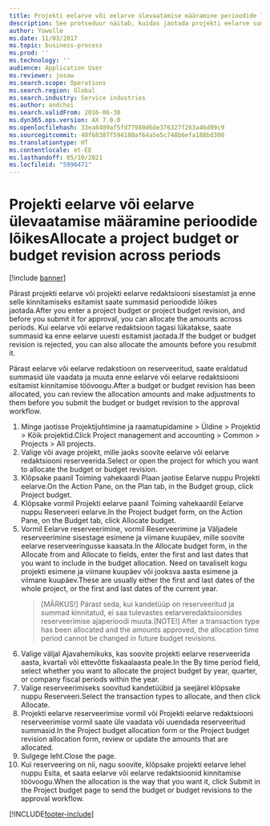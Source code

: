 ```yaml
---
title: Projekti eelarve või eelarve ülevaatamise määramine perioodide lõikes
description: See protseduur näitab, kuidas jaotada projekti eelarve summasid perioodide vahel.
author: Yowelle
ms.date: 11/03/2017
ms.topic: business-process
ms.prod: ''
ms.technology: ''
audience: Application User
ms.reviewer: josaw
ms.search.scope: Operations
ms.search.region: Global
ms.search.industry: Service industries
ms.author: andchoi
ms.search.validFrom: 2016-06-30
ms.dyn365.ops.version: AX 7.0.0
ms.openlocfilehash: 33ea8489af5fd77980d6de376327f263a46d99c9
ms.sourcegitcommit: 40f68387f594180af64a5e5c748b6efa188bd300
ms.translationtype: HT
ms.contentlocale: et-EE
ms.lasthandoff: 05/10/2021
ms.locfileid: "5996471"
---
```

# <a name="allocate-a-project-budget-or-budget-revision-across-periods"></a><span data-ttu-id="c0f2a-103">Projekti eelarve või eelarve ülevaatamise määramine perioodide lõikes</span><span class="sxs-lookup"><span data-stu-id="c0f2a-103">Allocate a project budget or budget revision across periods</span></span>

[!include [banner](../../includes/banner.md)]

<span data-ttu-id="c0f2a-104">Pärast projekti eelarve või projekti eelarve redaktsiooni sisestamist ja enne selle kinnitamiseks esitamist saate summasid perioodide lõikes jaotada.</span><span class="sxs-lookup"><span data-stu-id="c0f2a-104">After you enter a project budget or project budget revision, and before you submit it for approval, you can allocate the amounts across periods.</span></span> <span data-ttu-id="c0f2a-105">Kui eelarve või eelarve redaktsioon tagasi lükatakse, saate summasid ka enne eelarve uuesti esitamist jaotada.</span><span class="sxs-lookup"><span data-stu-id="c0f2a-105">If the budget or budget revision is rejected, you can also allocate the amounts before you resubmit it.</span></span> 

<span data-ttu-id="c0f2a-106">Pärast eelarve või eelarve redakstioon on reserveeritud, saate eraldatud summasid üle vaadata ja muuta enne eelarve või eelarve redaktsiooni esitamist kinnitamise töövoogu.</span><span class="sxs-lookup"><span data-stu-id="c0f2a-106">After a budget or budget revision has been allocated, you can review the allocation amounts and make adjustments to them before you submit the budget or budget revision to the approval workflow.</span></span> 

1. <span data-ttu-id="c0f2a-107">Minge jaotisse Projektijuhtimine ja raamatupidamine > Üldine > Projektid > Kõik projektid.</span><span class="sxs-lookup"><span data-stu-id="c0f2a-107">Click Project management and accounting > Common > Projects > All projects.</span></span> 
2. <span data-ttu-id="c0f2a-108">Valige või avage projekt, mille jaoks soovite eelarve või eelarve redaktsiooni reserveerida.</span><span class="sxs-lookup"><span data-stu-id="c0f2a-108">Select or open the project for which you want to allocate the budget or budget revision.</span></span> 
3. <span data-ttu-id="c0f2a-109">Klõpsake paanil Toiming vahekaardi Plaan jaotise Eelarve nuppu Projekti eelarve.</span><span class="sxs-lookup"><span data-stu-id="c0f2a-109">On the Action Pane, on the Plan tab, in the Budget group, click Project budget.</span></span> 
4. <span data-ttu-id="c0f2a-110">Klõpsake vormil Projekti eelarve paanil Toiming vahekaardil Eelarve nuppu Reserveeri eelarve.</span><span class="sxs-lookup"><span data-stu-id="c0f2a-110">In the Project budget form, on the Action Pane, on the Budget tab, click Allocate budget.</span></span> 
5. <span data-ttu-id="c0f2a-111">Vormil Eelarve reserveerimine, vormil Reserveerimine ja Väljadele reserveerimine sisestage esimene ja viimane kuupäev, mille soovite eelarve reserveeringusse kaasata.</span><span class="sxs-lookup"><span data-stu-id="c0f2a-111">In the Allocate budget form, in the Allocate from and Allocate to fields, enter the first and last dates that you want to include in the budget allocation.</span></span> <span data-ttu-id="c0f2a-112">Need on tavaliselt kogu projekti esimene ja viimane kuupäev või jooksva aasta esimene ja viimane kuupäev.</span><span class="sxs-lookup"><span data-stu-id="c0f2a-112">These are usually either the first and last dates of the whole project, or the first and last dates of the current year.</span></span>  
   > <span data-ttu-id="c0f2a-113">[MÄRKUS!] Pärast seda, kui kandetüüp on reserveeritud ja summad kinnitatud, ei saa tulevastes eelarveredaktsioonides reserveerimise ajaperioodi muuta.</span><span class="sxs-lookup"><span data-stu-id="c0f2a-113">[NOTE!] After a transaction type has been allocated and the amounts approved, the allocation time period cannot be changed in future budget revisions.</span></span> 
6. <span data-ttu-id="c0f2a-114">Valige väljal Ajavahemikuks, kas soovite projekti eelarve reserveerida aasta, kvartali või ettevõtte fiskaalaasta peale.</span><span class="sxs-lookup"><span data-stu-id="c0f2a-114">In the By time period field, select whether you want to allocate the project budget by year, quarter, or company fiscal periods within the year.</span></span>
7. <span data-ttu-id="c0f2a-115">Valige reserveerimiseks soovitud kandetüübid ja seejärel klõpsake nuppu Reserveeri.</span><span class="sxs-lookup"><span data-stu-id="c0f2a-115">Select the transaction types to allocate, and then click Allocate.</span></span> 
8. <span data-ttu-id="c0f2a-116">Projekti eelarve reserveerimise vormil või Projekti eelarve redaktsiooni reserveerimise vormil saate üle vaadata või uuendada reserveeritud summasid.</span><span class="sxs-lookup"><span data-stu-id="c0f2a-116">In the Project budget allocation form or the Project budget revision allocation form, review or update the amounts that are allocated.</span></span> 
9. <span data-ttu-id="c0f2a-117">Sulgege leht.</span><span class="sxs-lookup"><span data-stu-id="c0f2a-117">Close the page.</span></span>
10. <span data-ttu-id="c0f2a-118">Kui reserveering on nii, nagu soovite, klõpsake projekti eelarve lehel nuppu Esita, et saata eelarve või eelarve redaktsioonid kinnitamise töövoogu.</span><span class="sxs-lookup"><span data-stu-id="c0f2a-118">When the allocation is the way that you want it, click Submit in the Project budget page to send the budget or budget revisions to the approval workflow.</span></span>  




[!INCLUDE[footer-include](../../includes/footer-banner.md)]